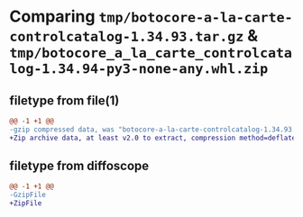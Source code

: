 # Comparing `tmp/botocore-a-la-carte-controlcatalog-1.34.93.tar.gz` & `tmp/botocore_a_la_carte_controlcatalog-1.34.94-py3-none-any.whl.zip`

## filetype from file(1)

```diff
@@ -1 +1 @@
-gzip compressed data, was "botocore-a-la-carte-controlcatalog-1.34.93.tar", last modified: Sat Apr 27 01:00:45 2024, max compression
+Zip archive data, at least v2.0 to extract, compression method=deflate
```

## filetype from diffoscope

```diff
@@ -1 +1 @@
-GzipFile
+ZipFile
```

